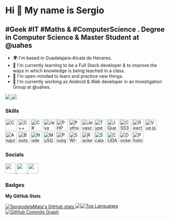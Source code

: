 Hi 👋 My name is Sergio
=======================

#Geek #IT #Maths & #ComputerScience . Degree in Computer Science & Master Student at @uahes
-----------------------------------

* 🌍  I'm based in Guadalajara-Alcala de Henares.
* 🌱  I'm currently learning to be a Full Stack developer & to improve the ways in which knowledge is being teached in a class.
* 🧠  I'm open-minded to learn and practice new things.
* 🔭  I'm currently working as Android & Web developer in an Investigation Group at @uahes.

<a href="https://www.twitter.com/Sergio99Sheiner" target="_blank" rel="noreferrer">
    <img src="https://img.shields.io/twitter/follow/Sergio99Sheiner?logo=twitter&style=for-the-badge&color=0891b2&labelColor=1c1917"/>
</a>     
<a href="https://www.github.com/SergiodelaMata" target="_blank" rel="noreferrer">
    <img src="https://img.shields.io/github/followers/SergiodelaMata?logo=github&style=for-the-badge&color=0891b2&labelColor=1c1917" />
</a>

### Skills
<p style="align:left">
    <a href="https://docs.microsoft.com/en-us/cpp/?view=msvc-170" target="_blank" rel="noreferrer"><img src="https://raw.githubusercontent.com/danielcranney/readme-generator/main/public/icons/skills/c-colored.svg" width="36" height="36" alt="C" /></a>
    <a href="https://isocpp.org/" target="_blank" rel="noreferrer"><img src="https://raw.githubusercontent.com/danielcranney/readme-generator/main/public/icons/skills/cplusplus-colored.svg" width="36" height="36" alt="C++" /></a>
    <a href="https://docs.microsoft.com/en-us/dotnet/csharp/" target="_blank" rel="noreferrer"><img src="https://raw.githubusercontent.com/danielcranney/readme-generator/main/public/icons/skills/csharp-colored.svg" width="36" height="36" alt="C#" /></a>
    <a href="https://www.oracle.com/java/" target="_blank" rel="noreferrer"><img src="https://raw.githubusercontent.com/danielcranney/readme-generator/main/public/icons/skills/java-colored.svg" width="36" height="36" alt="Java" /></a>
    <a href="https://www.php.net/" target="_blank" rel="noreferrer"><img src="https://raw.githubusercontent.com/danielcranney/readme-generator/main/public/icons/skills/php-colored.svg" width="36" height="36" alt="PHP" /></a>
    <a href="https://www.python.org/" target="_blank" rel="noreferrer"><img src="https://raw.githubusercontent.com/danielcranney/readme-generator/main/public/icons/skills/python-colored.svg" width="36" height="36" alt="Python" /></a>
    <a href="https://developer.mozilla.org/en-US/docs/Web/JavaScript" target="_blank" rel="noreferrer"><img src="https://raw.githubusercontent.com/danielcranney/readme-generator/main/public/icons/skills/javascript-colored.svg" width="36" height="36" alt="Javascript" /></a>
    <a href="https://www.typescriptlang.org/" target="_blank" rel="noreferrer"><img src="https://raw.githubusercontent.com/danielcranney/readme-generator/main/public/icons/skills/typescript-colored.svg" width="36" height="36" alt="TypeScript" /></a>
    <a href="https://jquery.com/" target="_blank" rel="noreferrer"><img src="https://raw.githubusercontent.com/danielcranney/readme-generator/main/public/icons/skills/jquery-colored.svg" width="36" height="36" alt="JQuery" /></a>
    <a href="https://www.w3.org/TR/CSS/#css" target="_blank" rel="noreferrer"><img src="https://raw.githubusercontent.com/danielcranney/readme-generator/main/public/icons/skills/css3-colored.svg" width="36" height="36" alt="CSS3" /></a>
    <a href="https://es.reactjs.org/" target="_blank" rel="noreferrer"><img src="https://raw.githubusercontent.com/danielcranney/readme-generator/main/public/icons/skills/react-colored.svg" width="36" height="36" alt="React" /></a>
    <a href="https://vuejs.org/" target="_blank" rel="noreferrer"><img src="https://raw.githubusercontent.com/danielcranney/readme-generator/main/public/icons/skills/vuejs-colored.svg" width="36" height="36" alt="Vue.js" /></a>
    <a href="https://angular.io/" target="_blank" rel="noreferrer"><img src="https://raw.githubusercontent.com/danielcranney/readme-generator/main/public/icons/skills/angularjs-colored.svg" width="36" height="36" alt="Angular" /></a>
    <a href="https://getbootstrap.com/" target="_blank" rel="noreferrer"><img src="https://raw.githubusercontent.com/danielcranney/readme-generator/main/public/icons/skills/bootstrap-colored.svg" width="36" height="36" alt="Bootstrap" /></a>
    <a href="https://nodejs.org/en/" target="_blank" rel="noreferrer"><img src="https://raw.githubusercontent.com/danielcranney/readme-generator/main/public/icons/skills/nodejs-colored.svg" width="36" height="36" alt="NodeJS" /></a>
    <a href="https://www.mysql.com/" target="_blank" rel="noreferrer"><img src="https://raw.githubusercontent.com/danielcranney/readme-generator/main/public/icons/skills/mysql-colored.svg" width="36" height="36" alt="MySQL" /></a>
    <a href="https://www.postgresql.org/" target="_blank" rel="noreferrer"><img src="https://raw.githubusercontent.com/danielcranney/readme-generator/main/public/icons/skills/postgresql-colored.svg" width="36" height="36" alt="PostgreSQL" /></a>
    <a href="https://www.swi-prolog.org/" target="_blank" rel="noreferrer"><img src="https://github.com/file-icons/DevOpicons/blob/master/svg/prolog.svg" width="36" height="36" alt="SWI-Prolog" /></a>
    <a href="https://racket-lang.org/" target="_blank" rel="noreferrer"><img src="https://racket-lang.org/img/racket-logo.svg" width="36" height="36" alt="Racket" /></a>
    <a href="https://www.scala-lang.org/" target="_blank" rel="noreferrer"><img src="https://raw.githubusercontent.com/OlegIlyenko/scala-icon/master/scala-icon.png" width="36" height="36" alt="Scala" /></a>
    <a href="https://developer.nvidia.com/cuda-zone" target="_blank" rel="noreferrer"><img src="https://raw.githubusercontent.com/kriegalex/vscode-cuda/master/images/cudaIcon.png" width="36" height="36" alt="CUDA" /></a>
    <a href="https://www.docker.com/" target="_blank" rel="noreferrer"><img src="https://www.docker.com/wp-content/uploads/2022/03/vertical-logo-monochromatic.png" width="36" height="36" alt="Docker" /></a>
    <a href="https://www.adobe.com/es/products/photoshop.html" target="_blank" rel="noreferrer"><img src="https://raw.githubusercontent.com/danielcranney/readme-generator/main/public/icons/skills/photoshop-colored.svg" width="36" height="36" alt="Photoshop" /></a>
</p>

### Socials

<p style="align:left"> 
    <a href="https://www.github.com/SergiodelaMata" target="_blank" rel="noreferrer">
        <img src="https://raw.githubusercontent.com/danielcranney/readme-generator/main/public/icons/socials/github.svg" width="32" height="32" />
    </a> 
    <a href="https://www.linkedin.com/in/sergio-de-la-mata-moratilla-43a462184/" target="_blank" rel="noreferrer">
        <img src="https://raw.githubusercontent.com/danielcranney/readme-generator/main/public/icons/socials/linkedin.svg" width="32" height="32" />
    </a> 
    <a href="https://www.twitter.com/Sergio99Sheiner" target="_blank" rel="noreferrer">
        <img src="https://raw.githubusercontent.com/danielcranney/readme-generator/main/public/icons/socials/twitter.svg" width="32" height="32" />
    </a>
</p>

### Badges

<b>My GitHub Stats</b>

<div style="display: flex;width: 100%;">
    <div>
        <a href="http://www.github.com/SergiodelaMata">
            <img src="https://github-readme-stats.vercel.app/api?username=SergiodelaMata&theme=synthwave&background=4D035E&border=DDDDDD&show_icons=true&hide_border=false&hide=&count_private=true&title_color=DBDD02FF&text_color=6581DDFF&icon_color=DBDD02FF&bg_color=4D035EFF&border=DDDDDDFF" alt="SergiodelaMata's GitHub stats" />
        </a>
        <a href="http://www.github.com/SergiodelaMata">
            <img src="http://github-readme-streak-stats.herokuapp.com?user=SergiodelaMata&theme=synthwave&date_format=j%20M%5B%20Y%5D&background=4D035E&border=DDDDDD&stroke=DDDDDD&ring=CEDD2D&fire=DD8304&currStreakNum=DBDD02&sideNums=DD3232&currStreakLabel=6581DD&sideLabels=5164DD&dates=8098DD" />
        </a>
    </div>
    <div>
        <a href="https://github.com/SergiodelaMata" style="align:left">
            <img src="https://github-readme-stats.vercel.app/api/top-langs/?username=SergiodelaMata&langs_count=10&title_color=DBDD02FF&text_color=6581DDFF&icon_color=0891b2&bg_color=4D035EFF&hide_border=false&locale=en&custom_title=Top%20%25Languages" alt="Top Languages" />
        </a>
    </div>
</div>

<div>
    <a href="http://www.github.com/SergiodelaMata">
        <img src="https://activity-graph.herokuapp.com/graph?username=SergiodelaMata&bg_color=4D035EFF&color=DBDD02FF&line=0891b2&point=DD3232FF&area_color=1c1917&area=true&hide_border=false&custom_title=GitHub%20Commits%20Graph" alt="GitHub Commits Graph" />
    </a>
</div>

<!--
**SergiodelaMata/SergiodelaMata** is a ✨ _special_ ✨ repository because its `README.md` (this file) appears on your GitHub profile.

Here are some ideas to get you started:

- 🔭 I’m currently working on ...
- 🌱 I’m currently learning ...
- 👯 I’m looking to collaborate on ...
- 🤔 I’m looking for help with ...
- 💬 Ask me about ...
- 📫 How to reach me: ...
- 😄 Pronouns: ...
- ⚡ Fun fact: ...
-->
